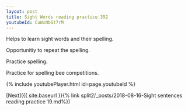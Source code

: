 ```yaml
---
layout: post
title: Sight Words reading practice 352
youtubeId: CuWxNbGt7rM
---
```

 
 
Helps to learn sight words and their spelling.

Opportunitiy to repeat the spelling. 

Practice spelling. 
 
Practice for spelling bee competitions. 
 
{% include youtubePlayer.html id=page.youtubeId %}
 
 

[Next]({{ site.baseurl }}{% link  split2/_posts/2018-08-16-Sight sentences reading practice 19.md%})
 
